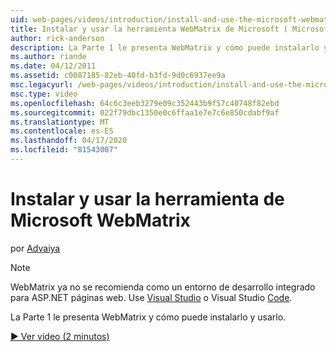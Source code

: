 ```yaml
---
uid: web-pages/videos/introduction/install-and-use-the-microsoft-webmatrix-tool
title: Instalar y usar la herramienta WebMatrix de Microsoft ( Microsoft WebMatrix Tool) Microsoft Docs
author: rick-anderson
description: La Parte 1 le presenta WebMatrix y cómo puede instalarlo y usarlo.
ms.author: riande
ms.date: 04/12/2011
ms.assetid: c0087185-82eb-40fd-b3fd-9d0c6937ee9a
msc.legacyurl: /web-pages/videos/introduction/install-and-use-the-microsoft-webmatrix-tool
msc.type: video
ms.openlocfilehash: 64c6c3eeb3279e09c352443b9f57c40748f82ebd
ms.sourcegitcommit: 022f79dbc1350e0c6ffaa1e7e7c6e850cdabf9af
ms.translationtype: MT
ms.contentlocale: es-ES
ms.lasthandoff: 04/17/2020
ms.locfileid: "81543007"
---
```

# <a name="install-and-use-the-microsoft-webmatrix-tool"></a>Instalar y usar la herramienta de Microsoft WebMatrix

por [Advaiya](https://twitter.com/Advaiyasolns)

> [!NOTE] 
> WebMatrix ya no se recomienda como un entorno de desarrollo integrado para ASP.NET páginas web. Use [Visual Studio](xref:web-pages/overview/getting-started/program-asp-net-web-pages-in-visual-studio) o Visual Studio [Code](https://code.visualstudio.com/).

La Parte 1 le presenta WebMatrix y cómo puede instalarlo y usarlo.

[&#9654; Ver vídeo (2 minutos)](https://channel9.msdn.com/Blogs/ASP-NET-Site-Videos/install-and-use-the-microsoft-webmatrix-tool)
